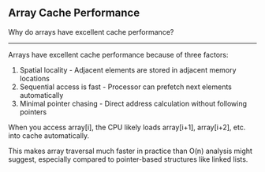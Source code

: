 ## Array Cache Performance

Why do arrays have excellent cache performance?

---

Arrays have excellent cache performance because of three factors:

1. Spatial locality - Adjacent elements are stored in adjacent memory locations
2. Sequential access is fast - Processor can prefetch next elements automatically
3. Minimal pointer chasing - Direct address calculation without following pointers

When you access array[i], the CPU likely loads array[i+1], array[i+2], etc. into cache automatically.

This makes array traversal much faster in practice than O(n) analysis might suggest, especially compared to pointer-based structures like linked lists.

